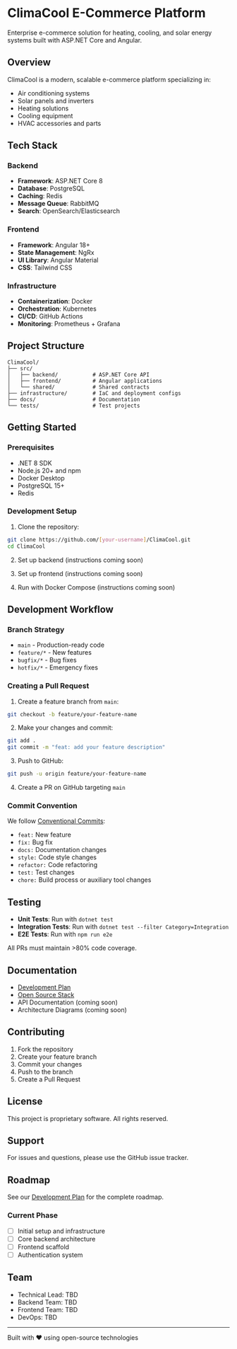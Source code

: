# ClimaCool E-Commerce Platform

Enterprise e-commerce solution for heating, cooling, and solar energy systems built with ASP.NET Core and Angular.

## Overview

ClimaCool is a modern, scalable e-commerce platform specializing in:
- Air conditioning systems
- Solar panels and inverters
- Heating solutions
- Cooling equipment
- HVAC accessories and parts

## Tech Stack

### Backend
- **Framework**: ASP.NET Core 8
- **Database**: PostgreSQL
- **Caching**: Redis
- **Message Queue**: RabbitMQ
- **Search**: OpenSearch/Elasticsearch

### Frontend
- **Framework**: Angular 18+
- **State Management**: NgRx
- **UI Library**: Angular Material
- **CSS**: Tailwind CSS

### Infrastructure
- **Containerization**: Docker
- **Orchestration**: Kubernetes
- **CI/CD**: GitHub Actions
- **Monitoring**: Prometheus + Grafana

## Project Structure

```
ClimaCool/
├── src/
│   ├── backend/           # ASP.NET Core API
│   ├── frontend/          # Angular applications
│   └── shared/            # Shared contracts
├── infrastructure/        # IaC and deployment configs
├── docs/                  # Documentation
└── tests/                 # Test projects
```

## Getting Started

### Prerequisites

- .NET 8 SDK
- Node.js 20+ and npm
- Docker Desktop
- PostgreSQL 15+
- Redis

### Development Setup

1. Clone the repository:
```bash
git clone https://github.com/[your-username]/ClimaCool.git
cd ClimaCool
```

2. Set up backend (instructions coming soon)

3. Set up frontend (instructions coming soon)

4. Run with Docker Compose (instructions coming soon)

## Development Workflow

### Branch Strategy

- `main` - Production-ready code
- `feature/*` - New features
- `bugfix/*` - Bug fixes
- `hotfix/*` - Emergency fixes

### Creating a Pull Request

1. Create a feature branch from `main`:
```bash
git checkout -b feature/your-feature-name
```

2. Make your changes and commit:
```bash
git add .
git commit -m "feat: add your feature description"
```

3. Push to GitHub:
```bash
git push -u origin feature/your-feature-name
```

4. Create a PR on GitHub targeting `main`

### Commit Convention

We follow [Conventional Commits](https://www.conventionalcommits.org/):

- `feat:` New feature
- `fix:` Bug fix
- `docs:` Documentation changes
- `style:` Code style changes
- `refactor:` Code refactoring
- `test:` Test changes
- `chore:` Build process or auxiliary tool changes

## Testing

- **Unit Tests**: Run with `dotnet test`
- **Integration Tests**: Run with `dotnet test --filter Category=Integration`
- **E2E Tests**: Run with `npm run e2e`

All PRs must maintain >80% code coverage.

## Documentation

- [Development Plan](./E-COMMERCE-PLATFORM-PLAN.md)
- [Open Source Stack](./OPEN-SOURCE-STACK-SUMMARY.md)
- API Documentation (coming soon)
- Architecture Diagrams (coming soon)

## Contributing

1. Fork the repository
2. Create your feature branch
3. Commit your changes
4. Push to the branch
5. Create a Pull Request

## License

This project is proprietary software. All rights reserved.

## Support

For issues and questions, please use the GitHub issue tracker.

## Roadmap

See our [Development Plan](./E-COMMERCE-PLATFORM-PLAN.md) for the complete roadmap.

### Current Phase
- [ ] Initial setup and infrastructure
- [ ] Core backend architecture
- [ ] Frontend scaffold
- [ ] Authentication system

## Team

- Technical Lead: TBD
- Backend Team: TBD
- Frontend Team: TBD
- DevOps: TBD

---

Built with ❤️ using open-source technologies
